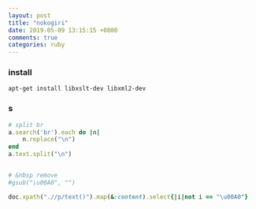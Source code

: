 ```yaml
---
layout: post
title: "nokogiri"
date: 2019-05-09 13:15:15 +0800
comments: true
categories: ruby
---
```


### install
`apt-get install libxslt-dev libxml2-dev`  

### s
``` ruby
# split br
a.search('br').each do |n|
    n.replace("\n")
end
a.text.split("\n")
```

``` ruby

# &nbsp remove
#gsub("\u00A0", "")

doc.xpath(".//p/text()").map(&:content).select{|i|not i == "\u00A0"}
```